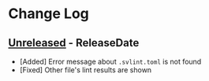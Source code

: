 # Change Log

## [Unreleased](https://github.com/dalance/svlint/compare/v0.1.0...Unreleased) - ReleaseDate

* [Added] Error message about `.svlint.toml` is not found
* [Fixed] Other file's lint results are shown
